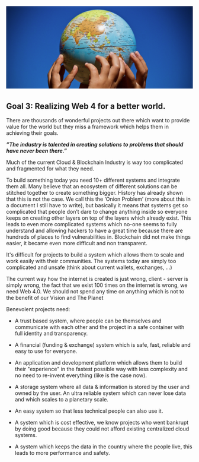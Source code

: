 ## ![image alt text](img/globe.png)

## **Goal 3: Realizing Web 4 for a better world.**

There are thousands of wonderful projects out there which want to provide value for the world but they miss a framework which helps them in achieving their goals.

**_”The industry is talented in creating solutions to problems that should have never been there.”_**

Much of the current Cloud & Blockchain Industry is way too complicated and fragmented for what they need. 

To build something today you need 10+ different systems and integrate them all. Many believe that an ecosystem of different solutions can be stitched together to create something bigger. History has already shown that this is not the case. We call this the ‘Onion Problem’ (more about this in a document I still have to write), but basically it means that systems get so complicated that people don’t dare to change anything inside so everyone keeps on creating other layers on top of the layers which already exist. This leads to even more complicated systems which no-one seems to fully understand and allowing hackers to have a great time because there are hundreds of places to find vulnerabilities in. Blockchain did not make things easier, it became even more difficult and non transparent.

It's difficult for projects to build a system which allows them to scale and work easily with their communities. The systems today are simply too complicated and unsafe (think about current wallets, exchanges, …)


The current way how the internet is created is just wrong, client - server is simply wrong, the fact that we exist 100 times on the internet is wrong, we need Web 4.0. We should not spend any time on anything which is not to the benefit of our Vision and The Planet

Benevolent projects need:

* A trust based system, where people can be themselves and communicate with each other and the project in a safe container with full identity and transparency.

* A financial (funding & exchange) system which is safe, fast, reliable and easy to use for everyone.

* An application and development platform which allows them to build their "experience" in the fastest possible way with less complexity and no need to re-invent everything (like is the case now).

* A storage system where all data & information is stored by the user and owned by the user. An ultra reliable system which can never lose data and which scales to a planetary scale.

* An easy system so that less technical people can also use it.

* A system which is cost effective, we know projects who went bankrupt by doing good because they could not afford existing centralized cloud systems.

* A system which keeps the data in the country where the people live, this leads to more performance and safety.

